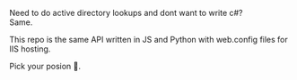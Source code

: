 Need to do active directory lookups and dont want to write c#?
<br>
Same.

This repo is the same API written in JS and Python with web.config files for IIS hosting.

Pick your posion 🥂.
